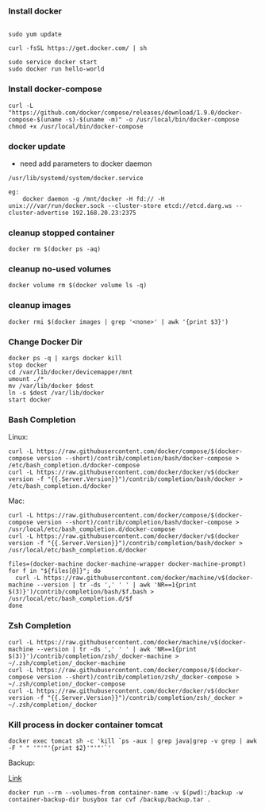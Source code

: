 
### Install docker

```

sudo yum update

curl -fsSL https://get.docker.com/ | sh

sudo service docker start
sudo docker run hello-world
```

### Install docker-compose
```
curl -L "https://github.com/docker/compose/releases/download/1.9.0/docker-compose-$(uname -s)-$(uname -m)" -o /usr/local/bin/docker-compose
chmod +x /usr/local/bin/docker-compose
```

### docker update 

* need add parameters to docker daemon
``` 
/usr/lib/systemd/system/docker.service

eg:
    docker daemon -g /mnt/docker -H fd:// -H unix:///var/run/docker.sock --cluster-store etcd://etcd.darg.ws --cluster-advertise 192.168.20.23:2375
```

### cleanup stopped container
```
docker rm $(docker ps -aq)
```

### cleanup no-used volumes

```
docker volume rm $(docker volume ls -q)
```

### cleanup <none> images
```
docker rmi $(docker images | grep '<none>' | awk '{print $3}')
```


### Change Docker Dir
```
docker ps -q | xargs docker kill
stop docker
cd /var/lib/docker/devicemapper/mnt
umount ./*
mv /var/lib/docker $dest
ln -s $dest /var/lib/docker
start docker
```


### Bash Completion
Linux:

```
curl -L https://raw.githubusercontent.com/docker/compose/$(docker-compose version --short)/contrib/completion/bash/docker-compose > /etc/bash_completion.d/docker-compose
curl -L https://raw.githubusercontent.com/docker/docker/v$(docker version -f "{{.Server.Version}}")/contrib/completion/bash/docker > /etc/bash_completion.d/docker
```

Mac:
```
curl -L https://raw.githubusercontent.com/docker/compose/$(docker-compose version --short)/contrib/completion/bash/docker-compose > /usr/local/etc/bash_completion.d/docker-compose
curl -L https://raw.githubusercontent.com/docker/docker/v$(docker version -f "{{.Server.Version}}")/contrib/completion/bash/docker > /usr/local/etc/bash_completion.d/docker

files=(docker-machine docker-machine-wrapper docker-machine-prompt)
for f in "${files[@]}"; do
  curl -L https://raw.githubusercontent.com/docker/machine/v$(docker-machine --version | tr -ds ',' ' ' | awk 'NR==1{print $(3)}')/contrib/completion/bash/$f.bash > /usr/local/etc/bash_completion.d/$f
done

```


### Zsh Completion

```
curl -L https://raw.githubusercontent.com/docker/machine/v$(docker-machine --version | tr -ds ',' ' ' | awk 'NR==1{print $(3)}')/contrib/completion/zsh/_docker-machine > ~/.zsh/completion/_docker-machine
curl -L https://raw.githubusercontent.com/docker/compose/$(docker-compose version --short)/contrib/completion/zsh/_docker-compose > ~/.zsh/completion/_docker-compose
curl -L https://raw.githubusercontent.com/docker/docker/v$(docker version -f "{{.Server.Version}}")/contrib/completion/zsh/_docker > ~/.zsh/completion/_docker
```

### Kill process in docker container tomcat
```
docker exec tomcat sh -c 'kill `ps -aux | grep java|grep -v grep | awk -F " " '"'"'{print $2}'"'"'`'
```

Backup: 

[Link](http://stackoverflow.com/questions/26331651/how-can-i-backup-a-docker-container-with-its-data-volumes/26339869#26339869)

```
docker run --rm --volumes-from container-name -v $(pwd):/backup -w container-backup-dir busybox tar cvf /backup/backup.tar .
```